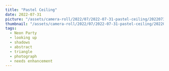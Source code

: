 ```yaml
---
title: "Pastel Ceiling"
date: 2022-07-31
picture: "/assets/camera-roll/2022/07/2022-07-31-pastel-ceiling/20220731_063731018_iOS.jpg"
thumbnail: "/assets/camera-roll/2022/07/2022-07-31-pastel-ceiling/20220731_063731018_iOS-thumbnail.jpg"
tags:
  - Neon Party
  - looking up
  - shadows
  - abstract
  - triangle
  - photograph
  - needs enhancement
---
```

